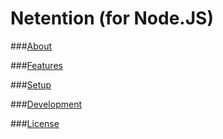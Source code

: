 Netention (for Node.JS)
=======================

###[About](doc/README.technical.md)

###[Features](doc/README.features.md)

###[Setup](doc/INSTALL.md)

###[Development](doc/README.dev.md)

###[License](LICENSE)
